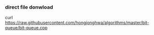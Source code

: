 ### direct file donwload

curl https://raw.githubusercontent.com/hongjonghwa/algorithms/master/bit-queue/bit-queue.cpp
